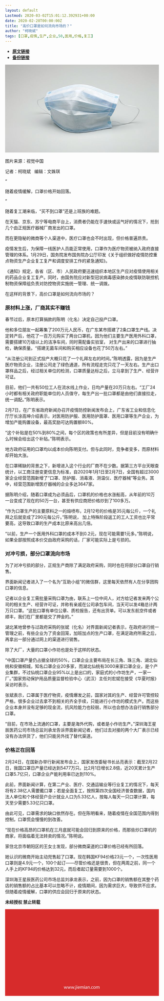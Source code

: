 ```yaml
---
layout: default
Lastmod: 2020-03-02T15:01:12.392931+00:00
date: 2020-02-28T00:00:00Z
title: "高价口罩是如何流向市场的？"
author: "柯晓斌"
tags: [口罩,疫情,生产,企业,50,医用,价格,复工]
---
```


* [**原文链接**](https://mp.weixin.qq.com/s/1mzkd4Rq0soK9zXZ5uoZnQ)
* [**备份链接**](http://archive.today/JIjzW)


![](/images/post/69b18230187a1d6bc2fd761cef138ceb.jpg)

图片来源：视觉中国

记者：柯晓斌   编辑：文姝琪

“

  

随着疫情缓解，口罩价格开始回落。

  

”

随着复工潮来临，“买不到口罩”还是上班族的难题。  

在天猫、京东、苏宁等电商平台上，消费者仍能在手速快或运气好的情况下，抢到几个由正规医疗器械厂商发出的口罩。

而在更隐秘的微商等个人渠道中，医疗口罩也会不时出现，但价格普遍昂贵。

疫情发生后，为保障一线医护人员能正常使用，口罩作为医疗物资被纳入政府直接管理的体系。1月29日，国务院发布国务院办公厅印发《关于组织做好疫情防控重点物资生产企业复工复产和调度安排工作的紧急通知》。

《通知》规定，各省（区、市）人民政府要迅速组织本地区生产应对疫情使用相关的药品企业复工复产。同时，由国务院应对新型冠状病毒感染肺炎疫情联防联控机制物资保障组负责对防控物资实施统一管理、统一调拨。

在这样的背景下，高价口罩是如何流向市场的？

  

  

### 原材料上涨，厂商其实不赚钱  

春节过后，原本打算捐款的陈明（化名）决定自己投产口罩。

他和多位朋友一起筹集了200万元人民币，在广东某市搭建了2条口罩生产线。决定转产后，他花了一百万元购买了两台口罩机，因为他们主要生产医用外科口罩，需要搭建10万级以上的洁净车间，同时需配备实验室， 对生产出来的口罩进行抽检，确保质量。“搭建无菌车间和购买相应设备也花了50万左右。”

“从注册公司到正式投产大概只花了一个礼拜左右的时间。”陈明透露，因为是生产医疗物资企业，注册公司走了绿色通道，所有流程走完只花了一天左右。生产出口罩样品之后，经过相关单位的检测，口罩质量达标之后，立马拿到了生产、经营许可证。

目前，他们一共有50位工人在流水线上作业，日均产量在20万只左右。“工厂24小时都有相关政府职能单位的人员值守，每生产出一批口罩都是由他们直接拉走，统一调配。”陈明表示。

2月7日，在广东省政府新闻办召开疫情防控新闻发布会上，广东省工业和信息化厅厅长涂高坤介绍表示，对医用防护服、医用防护面罩、医用口罩等生产企业，为增加产能购置设备，最高奖励可达购置额80%。

“这个补贴是在50%到80%之间，每个区的政策也有所差异，但是目前没有明确什么时候会给出这个补贴。”陈明表示。

地方政府征用的口罩均以成本价向陈明支付。但与此同时，竞争者变多，而原材料却开始大涨。

在口罩稀缺的背景之下，新增进入这个行业的厂商不在少数。据第三方平台天眼查统计，以工商注册变更信息为标准，自2020年1月1日至2月7日，全国有超过3000家企业经营范围新增了“口罩、防护服、消毒液、测温仪、医疗器械”等业务。其中，经营范围新增医疗器械的企业多达3647家。

据陈明介绍，随着口罩成为必须品后，口罩机的价格也水涨船高，从年前的10万一台变成了现在的50万一台，甚至有供应商把价格炒到了100多万。

“作为口罩生产的主要原料之一的熔喷布，2月12号的价格是35元每公斤，一个礼拜之后就变成了290元每公斤。”陈明说， 加上特殊阶段返工的工人工资也比平常要高，这导致口罩的生产成本比原来高出几倍。

“以前，生产一个医用外科口罩的成本不到0.2元，现在可能需要1元多。”陈明说，如果全部按照成本价交由政府采购的话，厂家可能实际上是亏损的。

  

  

### 对冲亏损，部分口罩流向市场  

为了对冲亏损的部分，正规生产商除了满足政府采购，同时也在将部分口罩自行销售。

界面新闻记者进入了一个名为“互助小组”的微信群，这里每天依然有人在分享团购口罩的信息。

记者以企业复工需批量采购口罩为由，联系上一位中间人，对方给记者发来两个公司的相关生产、经营许可证，并称有亲戚在公司承包车间，当天可以发4箱总计两万只口罩。“这批口罩有单位公章、质检报告，还有出货单。可以发东航空件或者顺丰，我们在厂里都是交了押金的。”

湖北某地曾参与过政府采购的张斌（化名）对界面新闻记者表示，在政府进行统一管理之前，有些企业为了资金回笼，加班加点的生产口罩，在满足政府所需之后，再拿出一部分通过网上的渠道进行销售。

除了大厂，大量的口罩小作坊也是处于这样的状态。

“中国口罩产量仍占据全球的50%，口罩企业主要布局在长三角、珠三角、湖北仙桃和安徽桐城，知名口罩企业20多家，而湖北仙桃有3000来家口罩企业，是个产业集群，不过仙桃口罩企业95%以上是出口的，家庭式的小作坊生产，一家一厂。”国家劳动保护用品质量监督检验中心（武汉）主任刘宏斌在接受《华夏时报》采访时表示。

张斌表示，口罩属于医疗物资，疫情爆发之前，国家对其的生产、经营许可管控较严格，很多企业过去拿不到相关的齐全手续，只能进行小作坊的模式生产。而这些企业本身并没有足够的现金流，抗风险能力也较弱，所以也会想办法自行销售部分口罩。

“目前，在市场上流通的口罩，主要是海外代购，或者是小作坊生产。”深圳海王星辰医药公司市场总监刘承龙告诉界面新闻记者，他们过去对接的两个大厂表示已经没有办法供货了，他们只能另外找了替代渠道。

  

  

### 价格正在回落  

2月24日，在国新办举行新闻发布会上，国家发改委秘书长丛亮表示：截至2月22日，我国口罩日产量已经达到5477万只。比2月1日增长2.8倍，近20天累计生产口罩5.7亿只，口罩企业产能利用率已达到110%。

此前，界面新闻计算，在第二产业、医疗、交通运输业等行业复工的情况下，每天将有2.38亿人需要戴口罩；若是全面复工，按照第四次全国经济普查数据，国内法人单位和个体经营户合计就业人口为5.33亿人，按每人每天一只口罩计算，每天至少需要5.33亿只口罩。

由此可见，口罩需求的缺口依然存在。但在陈明看来，随着疫情在全国范围内得到控制，口罩慌会慢慢的到改善。

“现在价格高昂的口罩机在三月底就可能会回归到原来的价格，而那些炒口罩机的商家，将面临着无法转卖的情况。”陈明说。

家住北京市朝阳区的王女士发现，部分微商渠道的口罩价格已经有所回落。

她认识的微商开始主动兜售起了口罩。现在韩国KF94价格23元一个，一次性医用口罩则是4.9元一个，100个起订——尽管价格还是很贵，但在两周之前，同一个人手上的KF94的价格达到32元，而后者起订量需要到1000个。

深圳海王星辰医药公司市场总监刘承龙表示，之前，因为口罩的销售额在其整个药店的销售额的占比基本可以忽略不计，疫情期间，因为需求巨大，导致供不应求。但随着疫情缓解，口罩的供应会回归于原来的状态。

  

**未经授权 禁止转载**

  

  

![](/images/post/3ef9527fd7edfb43b0c70486c7a956af.jpg)

